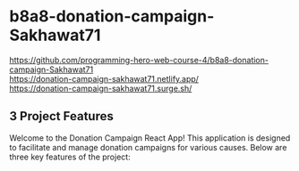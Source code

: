 # b8a8-donation-campaign-Sakhawat71
https://github.com/programming-hero-web-course-4/b8a8-donation-campaign-Sakhawat71
<br/>
https://donation-campaign-sakhawat71.netlify.app/
<br/>
https://donation-campaign-sakhawat71.surge.sh/



## 3 Project Features 

Welcome to the Donation Campaign React App! This application is designed to facilitate and manage donation campaigns for various causes. Below are three key features of the project:


### 